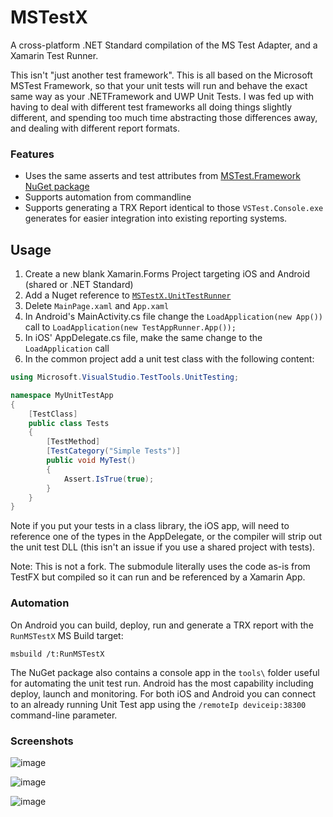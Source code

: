 # MSTestX

A cross-platform .NET Standard compilation of the MS Test Adapter, and a Xamarin Test Runner.

This isn't "just another test framework". This is all based on the Microsoft MSTest Framework, so that your unit tests will run and behave the exact same way as your .NETFramework and UWP Unit Tests. I was fed up with having to deal with different test frameworks all doing things slightly different, and spending too much time abstracting those differences away, and dealing with different report formats.

### Features

- Uses the same asserts and test attributes from [MSTest.Framework NuGet package](https://www.nuget.org/packages/MSTest.TestFramework/)
- Supports automation from commandline
- Supports generating a TRX Report identical to those `VSTest.Console.exe` generates for easier integration into existing reporting systems.

## Usage

1. Create a new blank Xamarin.Forms Project targeting iOS and Android (shared or .NET Standard)
2. Add a Nuget reference to [`MSTestX.UnitTestRunner`](https://www.nuget.org/packages/MSTestX.UnitTestRunner)
3. Delete `MainPage.xaml` and `App.xaml`
4. In Android's MainActivity.cs file change the `LoadApplication(new App())` call to `LoadApplication(new TestAppRunner.App());`
5. In iOS' AppDelegate.cs file, make the same change to the `LoadApplication` call
6. In the common project add a unit test class with the following content:

```cs
using Microsoft.VisualStudio.TestTools.UnitTesting;

namespace MyUnitTestApp
{
    [TestClass]
    public class Tests
    {
        [TestMethod]
        [TestCategory("Simple Tests")]
        public void MyTest()
        {
            Assert.IsTrue(true);
        }
    }
}
```

Note if you put your tests in a class library, the iOS app, will need to reference one of the types in the AppDelegate, or the compiler will strip out the unit test DLL (this isn't an issue if you use a shared project with tests).

Note: This is not a fork. The submodule literally uses the code as-is from TestFX but compiled so it can run and be referenced by a Xamarin App.

### Automation

On Android you can build, deploy, run and generate a TRX report with the `RunMSTestX` MS Build target:

```
msbuild /t:RunMSTestX
```

The NuGet package also contains a console app in the `tools\` folder useful for automating the unit test run. Android has the most capability including deploy, launch and monitoring. For both iOS and Android you can connect to an already running Unit Test app using the `/remoteIp deviceip:38300` command-line parameter.

### Screenshots

![image](https://user-images.githubusercontent.com/1378165/43662635-757007ee-971b-11e8-9b10-63c1d2983385.png)

![image](https://user-images.githubusercontent.com/1378165/43662619-65fa0a4e-971b-11e8-9059-51c86522103d.png)

![image](https://user-images.githubusercontent.com/1378165/43662682-9514fbb8-971b-11e8-9c67-a46ff7290e0d.png)
